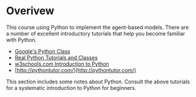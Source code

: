 # Overivew

This course using Python to implement the agent-based models.  There are a number of excellent introductory tutorials that help you become familiar with Python.   

* [Google's Python Class](https://developers.google.com/edu/python)
* [Real Python Tutorials and Classes](https://realpython.com/)
* [w3schools.com Introduction to Python](https://www.w3schools.com/python/python_intro.asp)
* [http://pythontutor.com/](http://pythontutor.com/)


This section includes some notes about Python.   Consult the above tutorials for a systematic introduction to Python for beginners. 